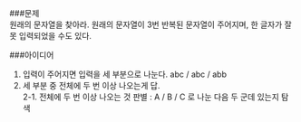 ###문제  
원래의 문자열을 찾아라. 원래의 문자열이 3번 반복된 문자열이 주어지며, 한 글자가 잘못 입력되었을 수도 있다.  
  
###아이디어  
1. 입력이 주어지면 입력을 세 부분으로 나눈다. abc / abc / abb  
2. 세 부분 중 전체에 두 번 이상 나오는게 답.  
    2-1. 전체에 두 번 이상 나오는 것 판별 : A / B / C 로 나눈 다음 두 군데 있는지 탐색
